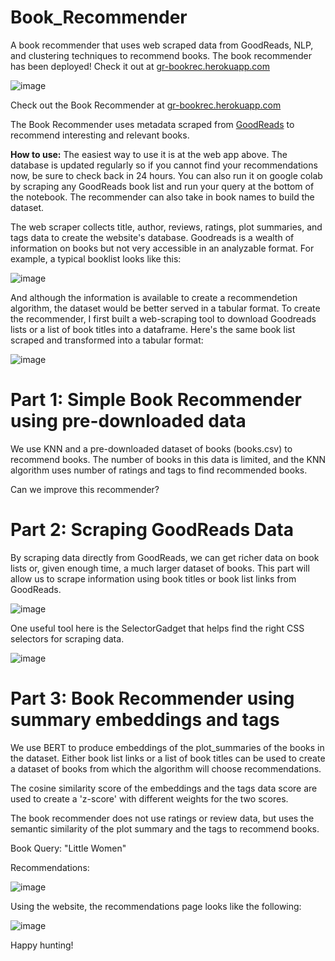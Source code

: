 # Book_Recommender
A book recommender that uses web scraped data from GoodReads, NLP, and clustering techniques to recommend books.
The book recommender has been deployed! 
Check it out at [gr-bookrec.herokuapp.com](gr-bookrec.herokuapp.com)

![image](https://user-images.githubusercontent.com/59543579/122368560-7184bd00-cf2b-11eb-8353-16e8a6a7adf0.png)


Check out the Book Recommender at [gr-bookrec.herokuapp.com](https://gr-bookrec.herokuapp.com) 

The Book Recommender uses metadata scraped from [GoodReads](https://www.goodreads.com) to recommend interesting and relevant books. 

**How to use:** The easiest way to use it is at the web app above. The database is updated regularly so if you cannot find your recommendations now, be sure to check back in 24 hours. You can also run it on google colab by scraping any GoodReads book list and run your query at the bottom of the notebook. The recommender can also take in book names to build the dataset.

The web scraper collects title, author, reviews, ratings, plot summaries, and tags data to create the website's database. Goodreads is a wealth of information on books but not very accessible in an analyzable format. For example, a typical booklist looks like this:

![image](https://user-images.githubusercontent.com/59543579/123773613-c95fe400-d89a-11eb-95b0-855072560a39.png)

And although the information is available to create a recommendetion algorithm, the dataset would be better served in a tabular format. To create the recommender, I first built a web-scraping tool to download Goodreads lists or a list of book titles into a dataframe. Here's the same book list scraped and transformed into a tabular format:

![image](https://user-images.githubusercontent.com/59543579/123776724-8c492100-d89d-11eb-9159-4493e12cae7d.png)


# Part 1: Simple Book Recommender using pre-downloaded data

We use KNN and a pre-downloaded dataset of books (books.csv) to recommend books. 
The number of books in this data is limited, and the KNN algorithm uses number of ratings and tags to find 
recommended books. 

Can we improve this recommender? 

# Part 2: Scraping GoodReads Data

By scraping data directly from GoodReads, we can get richer data on book lists or, given enough time, a much larger dataset of books. 
This part will allow us to scrape information using book titles or book list links from GoodReads. 

![image](https://user-images.githubusercontent.com/59543579/120947769-83d25000-c70e-11eb-9ebe-a2924d9258bc.png)

One useful tool here is the SelectorGadget that helps find the right CSS selectors for scraping data. 

![image](https://user-images.githubusercontent.com/59543579/123855015-677c9a00-d8ed-11eb-9bc2-2c2d3c4edbc3.png)


# Part 3: Book Recommender using summary embeddings and tags

We use BERT to produce embeddings of the plot_summaries of the books in the dataset. Either book list links or a list of book titles 
can be used to create a dataset of books from which the algorithm will choose recommendations. 

The cosine similarity score of the embeddings and the tags data score are used to create a 'z-score' with different weights for the 
two scores. 

The book recommender does not use ratings or review data, but uses the semantic similarity of the plot summary and the tags to 
recommend books.

Book Query: "Little Women"

Recommendations: 

![image](https://user-images.githubusercontent.com/59543579/120947854-bed48380-c70e-11eb-99a0-709c1cccc63a.png)

Using the website, the recommendations page looks like the following:

![image](https://user-images.githubusercontent.com/59543579/122615577-beb17d80-d056-11eb-8a50-36432793edba.png)

Happy hunting!


